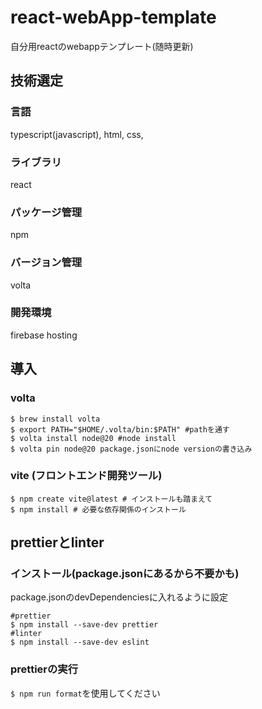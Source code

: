 # react-webApp-template

自分用reactのwebappテンプレート(随時更新)

## 技術選定

### 言語

typescript(javascript), html, css,

### ライブラリ

react

### パッケージ管理

npm

### バージョン管理

volta

### 開発環境

firebase hosting

## 導入

### volta

```
$ brew install volta
$ export PATH="$HOME/.volta/bin:$PATH" #pathを通す
$ volta install node@20 #node install
$ volta pin node@20 package.jsonにnode versionの書き込み
```

### vite (フロントエンド開発ツール)

```
$ npm create vite@latest # インストールも踏まえて
$ npm install # 必要な依存関係のインストール
```

## prettierとlinter

### インストール(package.jsonにあるから不要かも)
package.jsonのdevDependenciesに入れるように設定

```
#prettier
$ npm install --save-dev prettier
#linter
$ npm install --save-dev eslint
```

### prettierの実行
`$ npm run format`を使用してください
